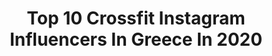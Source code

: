 ---
title: Top 10 Crossfit Instagram Influencers In Greece In 2020
description: >-
  Find top crossfit Instagram influencers in Greece in 2020. Most popular hashtags: #greece #athens #fitness #training.
platform: Instagram
profiles:
  - username: "ismini_fab"
    fullname: >-
      Ismini Fabiatou🍩🍫
    location: "Greece"
    followers: 50195
    engagement: 356
    commentsToLikes: 0.004284
    avatar: "https://scontent-ams4-1.cdninstagram.com/v/t51.2885-19/s320x320/75341441_1012589395749243_8691777389098696704_n.jpg?_nc_ht=scontent-ams4-1.cdninstagram.com&_nc_ohc=pTXZzFUS2X4AX9KGhxS&oh=44b44c4a7fdf13b414d6fec9913a269b&oe=5E8686CD"
    verified: false
    hashtags: "#thoughts, #germany, #glutes, #todayiwillchallenge"
  - username: "allyreite17"
    fullname: >-
      Ally Reite
    location: "Greece"
    followers: 6327
    engagement: 723
    commentsToLikes: 0.032974
    avatar: "https://scontent-lhr8-1.cdninstagram.com/v/t51.2885-19/s320x320/25022180_1523692634332689_4137345157332729856_n.jpg?_nc_ht=scontent-lhr8-1.cdninstagram.com&_nc_ohc=9lzRWoQmEacAX-t2E3f&oh=b365c041237c75bd631ed94c29f024cd&oe=5EBCAE90"
    verified: false
    hashtags: "#greece, #workoutmotivation, #fitspo, #running"
  - username: "pigi_devetzi"
    fullname: >-
      Πηγή Δεβετζή Official
    location: "Greece"
    followers: 43184
    engagement: 233
    commentsToLikes: 0.030397
    avatar: "https://scontent-lhr8-1.cdninstagram.com/v/t51.2885-19/s320x320/17661944_1889152321330402_564101721916178432_a.jpg?_nc_ht=scontent-lhr8-1.cdninstagram.com&_nc_ohc=A8IlaMivwJYAX8hiTYl&oh=ee57d26621faec6d123730743b0d8512&oe=5EBC16B3"
    verified: true
    hashtags: "#viewpoint, #gold, #homework, #youtube"
  - username: "christos.gatsis"
    fullname: >-
      Χρήστος Γάτσης ®
    location: "Greece"
    followers: 16764
    engagement: 276
    commentsToLikes: 0.006738
    avatar: "https://scontent-atl3-1.cdninstagram.com/v/t51.2885-19/s320x320/24175003_361628227641343_5126867049229844480_n.jpg?_nc_ht=scontent-atl3-1.cdninstagram.com&_nc_ohc=O4Zdh-FDmRsAX8_l4qx&oh=58920ca528a8a8836d8baf9e625fc38a&oe=5EB9724F"
    verified: false
    hashtags: "#striker, #transferwindow, #hardworkpaysoff, #professional"
  - username: "fitness_motivation_hellas"
    fullname: >-
      www.fmh.gr
    location: "Greece"
    followers: 24186
    engagement: 694
    commentsToLikes: 0.076520
    avatar: "https://scontent-lhr8-1.cdninstagram.com/v/t51.2885-19/s320x320/74665222_893494421047005_2274811080226111488_n.jpg?_nc_ht=scontent-lhr8-1.cdninstagram.com&_nc_ohc=kFawMmFK2_cAX8G4DDP&oh=807ae617111c9c146feccf6f5a509f5c&oe=5EB9D4DE"
    verified: false
    hashtags: "#fmh, #nevergiveup, #giveaway, #apotherapeia"
  - username: "pavlos_terzopoulos"
    fullname: >-
      Pavlos Terzopoulos
    location: "Greece"
    followers: 70593
    engagement: 308
    commentsToLikes: 0.004336
    avatar: "https://scontent-ams4-1.cdninstagram.com/v/t51.2885-19/s320x320/88257528_519130165412214_4402778250804199424_n.jpg?_nc_ht=scontent-ams4-1.cdninstagram.com&_nc_ohc=cLfGXH7mTMUAX_QQ0YM&oh=1ad86edd68920f7fc1b617be05ec2a50&oe=5EB578B9"
    verified: false
    hashtags: "#fashion, #stayactive, #darkphotography, #fitnessinstructor"
  - username: "slidismode"
    fullname: >-
      Eugenios
    location: "Greece"
    followers: 55208
    engagement: 914
    commentsToLikes: 0.019576
    avatar: "https://scontent-ams4-1.cdninstagram.com/v/t51.2885-19/s320x320/79829386_300895360826954_3670374881024802816_n.jpg?_nc_ht=scontent-ams4-1.cdninstagram.com&_nc_ohc=cEz8R_X76uQAX-d8yUI&oh=500726721691b6931f898c4fd45ea63c&oe=5EBACFFE"
    verified: false
    hashtags: "#fitnessfreak, #pull, #workoutflow, #flow"
  - username: "giourkas_seitaridis"
    fullname: >-
      Giourkas Seitaridis
    location: "Greece"
    followers: 40165
    engagement: 284
    commentsToLikes: 0.008539
    avatar: "https://scontent-ams4-1.cdninstagram.com/v/t51.2885-19/s320x320/92703069_583224872549673_5750516306566709248_n.jpg?_nc_ht=scontent-ams4-1.cdninstagram.com&_nc_ohc=OCIFGU2DZqkAX-rB592&oh=8289921588a5c73798eba05f95803ff1&oe=5EB8DD46"
    verified: false
    hashtags: "#fitnessjourney, #time, #laps, #train"
---